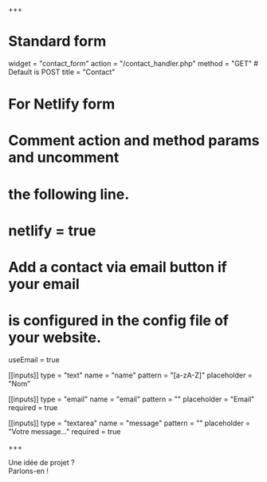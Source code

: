 +++
# Standard form
widget = "contact_form"
action = "/contact_handler.php"
method = "GET" # Default is POST
title = "Contact" 

# For Netlify form
# Comment action and method params and uncomment
# the following line.
#
# netlify = true

# Add a contact via email button if your email
# is configured in the config file of your website.
useEmail = true

[[inputs]]
type = "text"
name = "name"
pattern = "[a-zA-Z]"
placeholder = "Nom"

[[inputs]]
type = "email"
name = "email"
pattern = ""
placeholder = "Email"
required = true

[[inputs]]
type = "textarea"
name = "message"
pattern = ""
placeholder = "Votre message..."
required = true

+++

Une idée de projet ?  
Parlons-en !